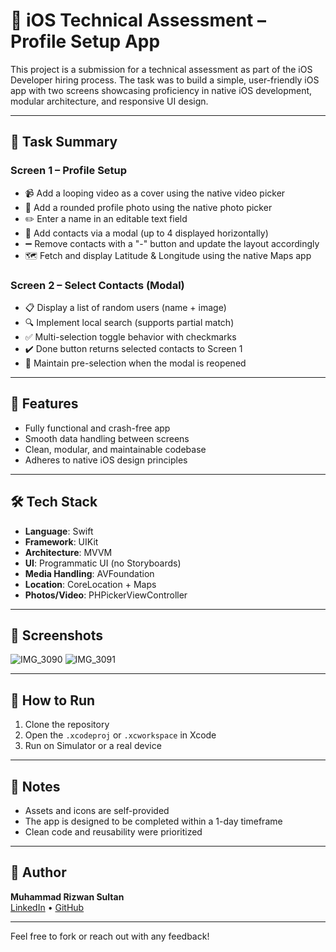 # 📱 iOS Technical Assessment – Profile Setup App

This project is a submission for a technical assessment as part of the iOS Developer hiring process. The task was to build a simple, user-friendly iOS app with two screens showcasing proficiency in native iOS development, modular architecture, and responsive UI design.

---

## 📝 Task Summary

### Screen 1 – Profile Setup

- 📹 Add a looping video as a cover using the native video picker
- 👤 Add a rounded profile photo using the native photo picker
- ✏️ Enter a name in an editable text field
- 👥 Add contacts via a modal (up to 4 displayed horizontally)
- ➖ Remove contacts with a "-" button and update the layout accordingly
- 🗺️ Fetch and display Latitude & Longitude using the native Maps app

### Screen 2 – Select Contacts (Modal)

- 📋 Display a list of random users (name + image)
- 🔍 Implement local search (supports partial match)
- ✅ Multi-selection toggle behavior with checkmarks
- ✔️ Done button returns selected contacts to Screen 1
- 🔁 Maintain pre-selection when the modal is reopened

---

## 🧪 Features

- Fully functional and crash-free app
- Smooth data handling between screens
- Clean, modular, and maintainable codebase
- Adheres to native iOS design principles

---

## 🛠 Tech Stack

- **Language**: Swift
- **Framework**: UIKit
- **Architecture**: MVVM
- **UI**: Programmatic UI (no Storyboards)
- **Media Handling**: AVFoundation
- **Location**: CoreLocation + Maps
- **Photos/Video**: PHPickerViewController

---

## 📸 Screenshots

![IMG_3090](https://github.com/user-attachments/assets/204102a4-28a6-43ce-a7f8-b203f45ca55c)
![IMG_3091](https://github.com/user-attachments/assets/d29a2ebb-5bee-42a3-b02c-f0eb0cd4d3be)

---

## 📂 How to Run

1. Clone the repository
2. Open the `.xcodeproj` or `.xcworkspace` in Xcode
3. Run on Simulator or a real device

---

## 📄 Notes

- Assets and icons are self-provided
- The app is designed to be completed within a 1-day timeframe
- Clean code and reusability were prioritized

---

## 🙌 Author

**Muhammad Rizwan Sultan**  
[LinkedIn](https://www.linkedin.com/in/your-link) • [GitHub](https://github.com/your-username)

---

Feel free to fork or reach out with any feedback!
